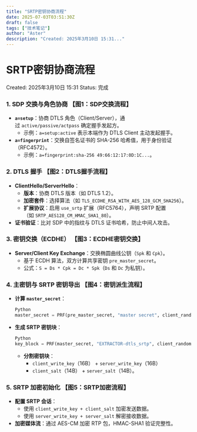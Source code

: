 ```yaml
---
title: "SRTP密钥协商流程"
date: 2025-07-03T03:51:30Z
draft: false
tags: ["技术笔记"]
author: "Aster"
description: "Created: 2025年3月10日 15:31..."
---
```


# SRTP密钥协商流程

Created: 2025年3月10日 15:31
Status: 完成

### **1. SDP 交换与角色协商** 【图1：SDP交换流程】

- **`a=setup`**：协商 DTLS 角色（Client/Server），通过 `active/passive/actpass` 确定握手发起方。
    - 示例：`a=setup:active` 表示本端作为 DTLS Client 主动发起握手。
- **`a=fingerprint`**：交换自签名证书的 SHA-256 哈希值，用于身份验证（RFC4572）。
    - 示例：`a=fingerprint:sha-256 49:66:12:17:0D:1C...`。

### **2. DTLS 握手** 【图2：DTLS握手流程】

- **ClientHello/ServerHello**：
    - **版本**：协商 DTLS 版本（如 DTLS 1.2）。
    - **加密套件**：选择算法（如 `TLS_ECDHE_RSA_WITH_AES_128_GCM_SHA256`）。
    - **扩展协议**：启用 `use_srtp` 扩展（RFC5764），声明 SRTP 配置（如 `SRTP_AES128_CM_HMAC_SHA1_80`）。
- **证书验证**：比对 SDP 中的指纹与 DTLS 证书哈希，防止中间人攻击。

### **3. 密钥交换（ECDHE）** 【图3：ECDHE密钥交换】

- **Server/Client Key Exchange**：交换椭圆曲线公钥（`Spk` 和 `Cpk`）。
    - 基于 ECDH 算法，双方计算共享密钥 `pre_master_secret`。
    - 公式：`S = Ds * Cpk = Dc * Spk`（`Ds` 和 `Dc` 为私钥）。

### **4. 主密钥与 SRTP 密钥导出** 【图4：密钥派生流程】

- **计算 `master_secret`**：
    
    ```python
    Python
    master_secret = PRF(pre_master_secret, "master secret", client_random + server_random)[0:48]
    
    ```
    
- **生成 SRTP 密钥块**：
    
    ```python
    Python
    key_block = PRF(master_secret, "EXTRACTOR-dtls_srtp", client_random + server_random)[0:60]
    
    ```
    
    - **分割密钥块**：
        - `client_write_key`（16B） + `server_write_key`（16B）
        - `client_salt`（14B） + `server_salt`（14B）。

### **5. SRTP 加密初始化** 【图5：SRTP加密流程】

- **配置 SRTP 会话**：
    - 使用 `client_write_key + client_salt` 加密发送数据。
    - 使用 `server_write_key + server_salt` 解密接收数据。
- **加密媒体流**：通过 AES-CM 加密 RTP 包，HMAC-SHA1 验证完整性。
